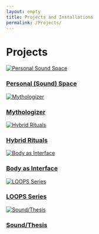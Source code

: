 ```yaml
---
layout: empty
title: Projects and Installations
permalink: /Projects/
---
```


# Projects

 <section id="projects" class="container projects-grid">

  <a href="{{ '/projects/Personal_Sound_Space/' | relative_url }}" class="project-card">
    <img src="{{ '/assets/images/Personal_Sound_Space.jpg' | relative_url }}"
         alt="Personal Sound Space">
    <h3>Personal (Sound) Space</h3>
  </a>
  
  <a href="{{ '/projects/Mythologizer/' | relative_url }}" class="project-card">
    <img src="{{ '/assets/images/Mythologizer.jpg' | relative_url }}"
         alt="Mythologizer">
    <h3>Mythologizer</h3>
  </a>
  
  <a href="{{ '/projects/Hybrid_Rituals/' | relative_url }}" class="project-card">
    <img src="{{ '/assets/images/hybrid-ritual-thumb.jpeg' | relative_url }}"
         alt="Hybrid Rituals">
    <h3>Hybrid Rituals</h3>
  </a>
  
  
  <a href="{{ '/projects/body-as-interface/' | relative_url }}" class="project-card">
    <img src="{{ '/assets/images/body-interface-thumb.jpg' | relative_url }}"
         alt="Body as Interface">
    <h3>Body as Interface</h3>
  </a>
  
  <a href="{{ '/projects/loops-series/' | relative_url }}" class="project-card">
    <img src="{{ '/assets/images/loops-series-thumb.jpg' | relative_url }}"
         alt="LOOPS Series">
    <h3>LOOPS Series</h3>
  </a>
  
  <a href="{{ '/projects/sound-thesis/' | relative_url }}" class="project-card">
    <img src="{{ '/assets/images/sound-thesis-thumb.jpg' | relative_url }}"
         alt="Sound/Thesis">
    <h3>Sound/Thesis</h3>
  </a>
</section>

